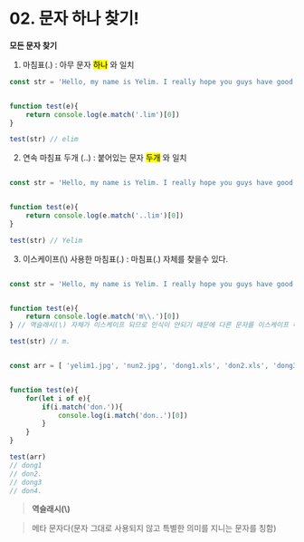 # 02. 문자 하나 찾기!


**모든 문자 찾기**

1. 마침표(.) : 아무 문자 <mark>하나</mark> 와 일치

```js
const str = 'Hello, my name is Yelim. I really hope you guys have good day~!'


function test(e){    
    return console.log(e.match('.lim')[0])
}

test(str) // elim

```

2. 연속 마침표 두개 (..) : 붙어있는 문자 <mark>두개</mark> 와 일치

```js

const str = 'Hello, my name is Yelim. I really hope you guys have good day~!'


function test(e){    
    return console.log(e.match('..lim')[0])
}

test(str) // Yelim


```
3. 이스케이프(\\) 사용한 마침표(.) : 마침표(.) 자체를 찾을수 있다.

```js

const str = 'Hello, my name is Yelim. I really hope you guys have good day~!'


function test(e){    
    return console.log(e.match('m\\.')[0])
} // 역슬래시(\) 자체가 이스케이프 되므로 인식이 안되기 때문에 다른 문자를 이스케이프 해줄때는 역슬래시(\) 두번사용

test(str) // m.


```

```js

const arr = [ 'yelim1.jpg', 'nun2.jpg', 'dong1.xls', 'don2.xls', 'dong3.xls', 'don4.xls', 'sal.png', 'sal2.png']


function test(e){
    for(let i of e){
        if(i.match('don.')){
            console.log(i.match('don..')[0])
        }
    }
}

test(arr) 
// dong1
// don2.
// dong3
// don4.

```

> **__역슬래시(\\)__**

> 메타 문자다(문자 그대로 사용되지 않고 특별한 의미를 지니는 문자를 칭함)





